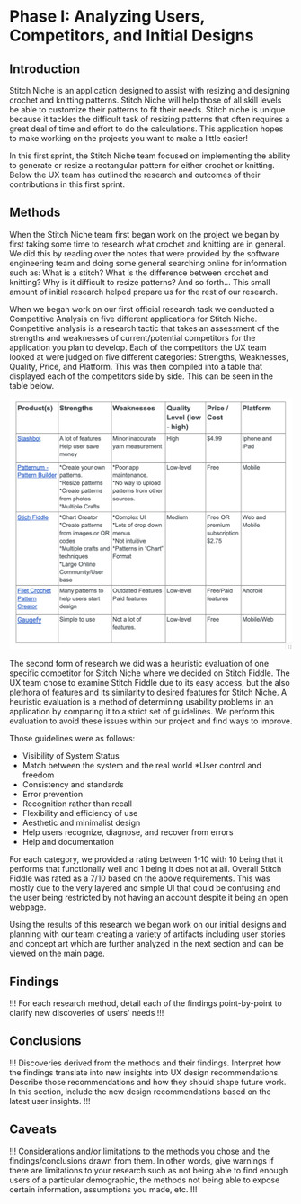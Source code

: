 # Phase I: Analyzing Users, Competitors, and Initial Designs

## Introduction

Stitch Niche is an application designed to assist with resizing and designing crochet and knitting patterns. Stitch Niche will help those of all skill levels be able to customize their patterns to fit their needs. Stitch niche is unique because it tackles the difficult task of resizing patterns that often requires a great deal of time and effort to do the calculations. This application hopes to make working on the projects you want to make a little easier!

In this first sprint, the Stitch Niche team focused on implementing the ability to generate or resize a rectangular pattern for either crochet or knitting. Below the UX team has outlined the research and outcomes of their contributions in this first sprint.


## Methods

When the Stitch Niche team first began work on the project we began by first taking some time to research what crochet and knitting are in general. We did this by reading over the notes that were provided by the software engineering team and doing some general searching online for information such as: What is a stitch? What is the difference between crochet and knitting? Why is it difficult to resize patterns? And so forth… This small amount of initial research helped prepare us for the rest of our research.

When we began work on our first official research task we conducted a Competitive Analysis on five different applications for Stitch Niche. Competitive analysis is a research tactic that takes an assessment of the strengths and weaknesses of current/potential competitors for the application you plan to develop. Each of the competitors the UX team  looked at were judged on five different categories: Strengths, Weaknesses, Quality, Price, and Platform. This was then compiled into a table that displayed each of the competitors side by side. This can be seen in the table below.

![table](Compet.png)

The second form of research we did was a heuristic evaluation of one specific competitor for Stitch Niche where we decided on Stitch Fiddle. The UX team chose to examine Stitch Fiddle due to its easy access, but the also plethora of features and its similarity to desired features for Stitch Niche. A heuristic evaluation is a method of determining usability problems in an application by comparing it to a strict set of guidelines. We perform this evaluation to avoid these issues within our project and find ways to improve.

Those guidelines were as follows:
 * Visibility of System Status
 * Match between the system and the real world
  *User control and freedom
 * Consistency and standards
 * Error prevention
*  Recognition rather than recall
*  Flexibility and efficiency of use
*  Aesthetic and minimalist design
*  Help users recognize, diagnose, and recover from errors
*  Help and documentation

For each category, we provided a rating between 1-10 with 10 being that it performs that functionally well and 1 being it does not at all. Overall Stitch Fiddle was rated as a 7/10 based on the above requirements. This was mostly due to the very layered and simple UI that could be confusing and the user being restricted by not having an account despite it being an open webpage.

Using the results of this research we began work on our initial designs and planning with our team creating a variety of artifacts including user stories and concept art which are further analyzed in the next section and can be viewed on the main page.


## Findings

!!! For each research method, detail each of the findings point-by-point to clarify new discoveries of users' needs !!!

## Conclusions

!!! Discoveries derived from the methods and their findings. Interpret how the findings translate into new insights into UX design recommendations. Describe those recommendations and how they should shape future work. In this section, include the new design recommendations based on the latest user insights. !!!

## Caveats

!!! Considerations and/or limitations to the methods you chose and the findings/conclusions drawn from them. In other words, give warnings if there are limitations to your research such as not being able to find enough users of a particular demographic, the methods not being able to expose certain information, assumptions you made, etc. !!!
